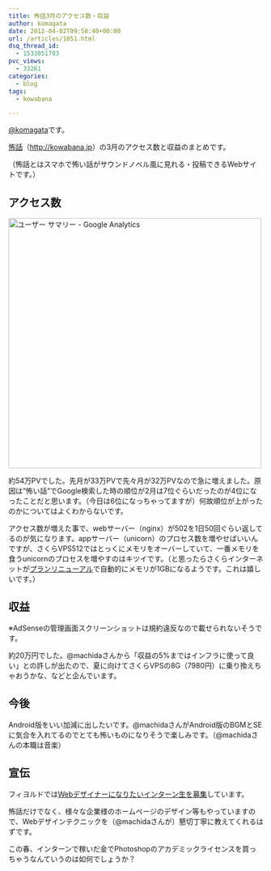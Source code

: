 ```yaml
---
title: 怖話3月のアクセス数・収益
author: komagata
date: 2012-04-02T09:58:40+00:00
url: /articles/1051.html
dsq_thread_id:
  - 1533051703
pvc_views:
  - 33261
categories:
  - blog
tags:
  - kowabana

---
```

[@komagata][1]です。

<a href="http://kowabana.jp" title="怖話" target="_blank">怖話</a>（<a href="http://kowabana.jp" title="怖話" target="_blank">http://kowabana.jp</a>）の3月のアクセス数と収益のまとめです。

（怖話とはスマホで怖い話がサウンドノベル風に見れる・投稿できるWebサイトです。）

## アクセス数


  <a href="http://www.flickr.com/photos/komagata/6892090412/" title="ユーザー サマリー - Google Analytics by komagata, on Flickr"><img src="http://farm8.staticflickr.com/7180/6892090412_cf4ee62f56.jpg" width="500" height="494" alt="ユーザー サマリー - Google Analytics" /></a>


約54万PVでした。先月が33万PVで先々月が32万PVなので急に増えました。原因は&#8221;怖い話&#8221;でGoogle検索した時の順位が2月は7位ぐらいだったのが4位になったことだと思います。（今日は6位になっちゃってますが）何故順位が上がったのかについてはよくわからないです。

アクセス数が増えた事で、webサーバー（nginx）が502を1日50回ぐらい返してるのが気になります。appサーバー（unicorn）のプロセス数を増やせばいいんですが、さくらVPS512ではとっくにメモリをオーバーしていて、一番メモリを食うunicornのプロセスを増やすのはキツイです。（と思ったらさくらインターネットが[プランリニューアル][2]で自動的にメモリが1GBになるようです。これは嬉しいです。）

## 収益

※AdSenseの管理画面スクリーンショットは規約違反なので載せられないそうです。

約20万円でした。@machidaさんから「収益の5%まではインフラに使って良い」との許しが出たので、夏に向けてさくらVPSの8G（7980円）に乗り換えちゃおうかな、などと企んでいます。

## 今後

Android版をいい加減に出したいです。@machidaさんがAndroid版のBGMとSEに気合を入れてるのでとても怖いものになりそうで楽しみです。（@machidaさんの本職は音楽）

## 宣伝

フィヨルドでは[Webデザイナーになりたいインターン生を募集][3]しています。

怖話だけでなく、様々な企業様のホームページのデザイン等もやっていますので、Webデザインテクニックを（@machidaさんが）懇切丁寧に教えてくれるはずです。

この春、インターンで稼いだ金でPhotoshopのアカデミックライセンスを買っちゃうなんていうのは如何でしょうか？

 [1]: http://twitter.com/komagata
 [2]: http://www.sakura.ad.jp/press/2012/0321_vps.html
 [3]: http://fjord.jp/love/1036.html
